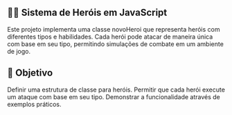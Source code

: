 ## 🦸‍♂️ Sistema de Heróis em JavaScript
Este projeto implementa uma classe novoHeroi que representa heróis com diferentes tipos e habilidades. Cada herói pode atacar de maneira única com base em seu tipo, permitindo simulações de combate em um ambiente de jogo.

## 🎯 Objetivo
Definir uma estrutura de classe para heróis.
Permitir que cada herói execute um ataque com base em seu tipo.
Demonstrar a funcionalidade através de exemplos práticos.
